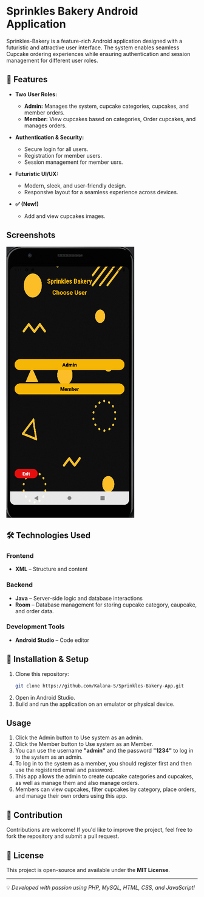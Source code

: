 # Sprinkles Bakery Android Application

Sprinkles-Bakery is a feature-rich Android application designed with a futuristic and attractive user interface. The system enables seamless Cupcake ordering experiences while ensuring authentication and session management for different user roles.

## 🚀 Features

- **Two User Roles:**
  - **Admin:** Manages the system, cupcake categories, cupcakes, and member orders.
  - **Member:** View cupcakes based on categories, Order cupcakes, and manages orders.

- **Authentication & Security:**
  - Secure login for all users.
  - Registration for member users.
  - Session management for member usrs.

- **Futuristic UI/UX:**
  - Modern, sleek, and user-friendly design.
  - Responsive layout for a seamless experience across devices.

- **✅ (New!)**
  - Add and view cupcakes images.

## Screenshots
![image](./img/img.png)

## 🛠️ Technologies Used

### **Frontend**
- **XML** – Structure and content

### **Backend**
- **Java** – Server-side logic and database interactions
- **Room** – Database management for storing cupcake category, caupcake, and order data.

### **Development Tools**
- **Android Studio** – Code editor

## 📌 Installation & Setup

1. Clone this repository:
   ```bash
   git clone https://github.com/Kalana-S/Sprinkles-Bakery-App.git
2. Open in Android Studio.
3. Build and run the application on an emulator or physical device. 

## Usage

1. Click the Admin  button to Use system as an admin.
2. Click the Member  button to Use system as an Member.
3. You can use the username **"admin"** and the password **"1234"** to log in to the system as an admin.
4. To log in to the system as a member, you should register first and then use the registered email and password.
5. This app allows the admin to create cupcake categories and cupcakes, as well as manage them and also manage orders.
6. Members can view cupcakes, filter cupcakes by category, place orders, and manage their own orders using this app.

## 🤝 Contribution

Contributions are welcome! If you'd like to improve the project, feel free to fork the repository and submit a pull request.

## 📜 License

This project is open-source and available under the **MIT License**.

---

💡 *Developed with passion using PHP, MySQL, HTML, CSS, and JavaScript!*


